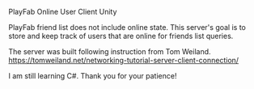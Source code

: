 

PlayFab Online User Client Unity

PlayFab friend list does not include online state. This server's goal is to store and keep track of users that are online for friends list queries.

The server was built following instruction from Tom Weiland. https://tomweiland.net/networking-tutorial-server-client-connection/

I am still learning C#. Thank you for your patience!
